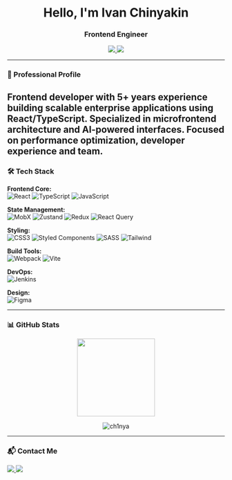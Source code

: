 <h1 align="center">Hello, I'm Ivan Chinyakin</h1>
<h3 align="center">Frontend Engineer </h3>

<p align="center">
  <a href="https://t.me/muzhchinya" target="_blank">
    <img src="https://img.shields.io/static/v1?label=&message=Telegram&color=2CA5E0&logo=telegram&logoColor=white&style=for-the-badge"/>
  </a>
  <a href="mailto:chiniakinivan@gmail.com">
    <img src="https://img.shields.io/static/v1?label=&message=Email&color=D14836&logo=gmail&logoColor=white&style=for-the-badge"/>
  </a>
</p>

---

### 🚀 Professional Profile
Frontend developer with 5+ years experience building scalable enterprise applications using React/TypeScript. Specialized in microfrontend architecture and AI-powered interfaces. Focused on performance optimization, developer experience and team.
---

### 🛠 Tech Stack

**Frontend Core:**  
![React](https://img.shields.io/static/v1?label=&message=React&color=61DAFB&logo=react&logoColor=white&style=for-the-badge)
![TypeScript](https://img.shields.io/static/v1?label=&message=TypeScript&color=3178C6&logo=typescript&logoColor=white&style=for-the-badge)
![JavaScript](https://img.shields.io/static/v1?label=&message=JavaScript&color=F7DF1E&logo=javascript&logoColor=black&style=for-the-badge)

**State Management:**  
![MobX](https://img.shields.io/static/v1?label=&message=MobX&color=FF9955&logo=mobx&logoColor=white&style=for-the-badge)
![Zustand](https://img.shields.io/static/v1?label=&message=Zustand&color=000000&logo=zustand&logoColor=white&style=for-the-badge)
![Redux](https://img.shields.io/static/v1?label=&message=Redux&color=764ABC&logo=redux&logoColor=white&style=for-the-badge)
![React Query](https://img.shields.io/static/v1?label=&message=React+Query&color=FF4154&logo=reactquery&logoColor=white&style=for-the-badge)


**Styling:**  
![CSS3](https://img.shields.io/static/v1?label=&message=CSS3&color=1572B6&logo=css3&logoColor=white&style=for-the-badge)
![Styled Components](https://img.shields.io/static/v1?label=&message=Styled%20Components&color=9C27B0&logo=styled-components&logoColor=white&style=for-the-badge)
![SASS](https://img.shields.io/static/v1?label=&message=SASS&color=CC6699&logo=sass&logoColor=white&style=for-the-badge)
![Tailwind](https://img.shields.io/static/v1?label=&message=Tailwind&color=06B6D4&logo=tailwindcss&logoColor=white&style=for-the-badge)

**Build Tools:**  
![Webpack](https://img.shields.io/static/v1?label=&message=Webpack&color=8DD6F9&logo=webpack&logoColor=black&style=for-the-badge)
![Vite](https://img.shields.io/static/v1?label=&message=Vite&color=646CFF&logo=vite&logoColor=white&style=for-the-badge)

**DevOps:**  
![Jenkins](https://img.shields.io/static/v1?label=&message=Jenkins&color=D24939&logo=jenkins&logoColor=white&style=for-the-badge)

**Design:**  
![Figma](https://img.shields.io/static/v1?label=&message=Figma&color=F24E1E&logo=figma&logoColor=white&style=for-the-badge)
___
### 📊 GitHub Stats

<p align="center">
  <img height="180em" src="https://github-readme-stats.vercel.app/api/top-langs/?username=ch1nya&layout=compact&theme=react&hide_border=true"/>
</p>

<p align="center">
  <img src="https://komarev.com/ghpvc/?username=ch1nya&label=Profile%20views&color=0e75b6&style=flat" alt="ch1nya" /> 
</p>

___
### 📬 Contact Me

<p align="start">
  <a href="https://t.me/muzhchinya" target="_blank">
    <img src="https://img.shields.io/static/v1?label=&message=Telegram&color=2CA5E0&logo=telegram&logoColor=white&style=for-the-badge"/>
  </a>
  <a href="mailto:chiniakinivan@gmail.com">
    <img src="https://img.shields.io/static/v1?label=&message=Email&color=D14836&logo=gmail&logoColor=white&style=for-the-badge"/>
  </a>
</p>
